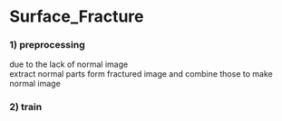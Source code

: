 # Surface_Fracture

### 1) preprocessing
due to the lack of normal image  
extract normal parts form fractured image and combine those to make normal image  
 
 
### 2) train

